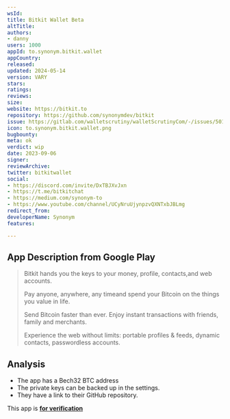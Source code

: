 ```yaml
---
wsId: 
title: Bitkit Wallet Beta
altTitle: 
authors:
- danny
users: 1000
appId: to.synonym.bitkit.wallet
appCountry: 
released: 
updated: 2024-05-14
version: VARY
stars: 
ratings: 
reviews: 
size: 
website: https://bitkit.to
repository: https://github.com/synonymdev/bitkit
issue: https://gitlab.com/walletscrutiny/walletScrutinyCom/-/issues/501
icon: to.synonym.bitkit.wallet.png
bugbounty: 
meta: ok
verdict: wip
date: 2023-09-06
signer: 
reviewArchive: 
twitter: bitkitwallet
social:
- https://discord.com/invite/DxTBJXvJxn
- https://t.me/bitkitchat
- https://medium.com/synonym-to
- https://www.youtube.com/channel/UCyNruUjynpzvQXNTxbJBLmg
redirect_from: 
developerName: Synonym
features: 

---
```


## App Description from Google Play

> Bitkit hands you the keys to your money, profile, contacts,and web accounts.
>
> Pay anyone, anywhere, any timeand spend your Bitcoin on the things you value in life.
>
> Send Bitcoin faster than ever. Enjoy instant transactions with friends, family and merchants.
>
> Experience the web without limits: portable profiles & feeds, dynamic contacts, passwordless accounts.

## Analysis 

- The app has a Bech32 BTC address
- The private keys can be backed up in the settings.
- They have a link to their GitHub repository. 

This app is [**for verification**](https://gitlab.com/walletscrutiny/walletScrutinyCom/-/issues/501)

